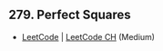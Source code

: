 ## 279. Perfect Squares

-  [LeetCode](https://leetcode.com/problems/perfect-squares/) | [LeetCode CH](https://leetcode.cn/problems/perfect-squares/) (Medium)
